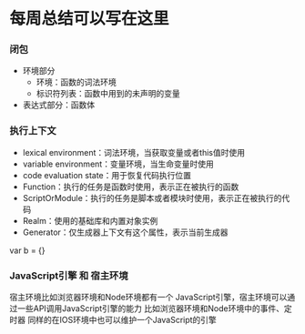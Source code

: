 # 每周总结可以写在这里

### 闭包

- 环境部分
  - 环境：函数的词法环境
  - 标识符列表：函数中用到的未声明的变量
- 表达式部分：函数体

### 执行上下文

- lexical environment：词法环境，当获取变量或者this值时使用
- variable environment：变量环境，当生命变量时使用
- code evaluation state：用于恢复代码执行位置
- Function：执行的任务是函数时使用，表示正在被执行的函数
- ScriptOrModule：执行的任务是脚本或者模块时使用，表示正在被执行的代码
- Realm：使用的基础库和内置对象实例
- Generator：仅生成器上下文有这个属性，表示当前生成器

var b = {}

### JavaScript引擎 和 宿主环境

宿主环境比如浏览器环境和Node环境都有一个 JavaScript引擎，宿主环境可以通过一些API调用JavaScript引擎的能力 比如浏览器环境和Node环境中的事件、定时器 同样的在IOS环境中也可以维护一个JavaScript的引擎
